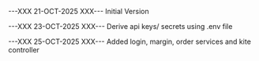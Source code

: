 ---XXX 21-OCT-2025 XXX---
Initial Version

---XXX 23-OCT-2025 XXX---
Derive api keys/ secrets using .env file

---XXX 25-OCT-2025 XXX---
Added login, margin, order services and kite controller